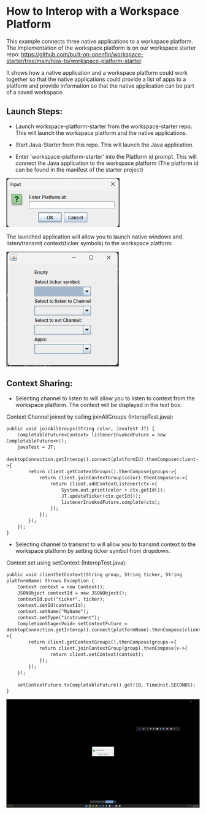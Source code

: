 # How to Interop with a Workspace Platform

This example connects three native applications to a workspace platform. The implementation of the workspace platform is on our workspace starter repo: <https://github.com/built-on-openfin/workspace-starter/tree/main/how-to/workspace-platform-starter>.

It shows how a native application and a workspace platform could work together so that the native applications could provide a list of apps to a platform and provide information so that the native application can be part of a saved workspace.

## Launch Steps:
- Launch workspace-platform-starter from the workspace-starter repo. This will launch the workspace platform and the native applications.

- Start Java-Starter from this repo. This will launch the Java application.

- Enter 'workspace-platform-starter' into the Platform id prompt. This will connect the Java application to the workspace platform (The platform id can be found in the manifest of the starter project)

![img.png](img.png)

The launched application will allow you to launch native windows and listen/transmit context(ticker symbols) to the workspace platform.

![img_1.png](img_1.png)

## Context Sharing:
- Selecting channel to listen to will allow you to listen to context from the workspace platform. The context will be displayed in the text box.

Context Channel joined by calling joinAllGroups (InteropTest.java):
    
    public void joinAllGroups(String color, JavaTest JT) {
    	CompletableFuture<Context> listenerInvokedFuture = new CompletableFuture<>();
    	javaTest = JT;
    	desktopConnection.getInterop().connect(platformId).thenCompose(client->{
    		return client.getContextGroups().thenCompose(groups->{
    			return client.joinContextGroup(color).thenCompose(v->{
    				return client.addContextListener(ctx->{
    					System.out.print(color + ctx.getId());
    					JT.updateTicker(ctx.getId());
    					listenerInvokedFuture.complete(ctx);
    				});
    			});
    		});
    	});
    }


- Selecting channel to transmit to will allow you to transmit context to the workspace platform by setting ticker symbol from dropdown.

Context set using setContext (InteropTest.java):

	public void clientSetContext(String group, String ticker, String platformName) throws Exception {
		Context context = new Context();
		JSONObject contextId = new JSONObject();
		contextId.put("ticker", ticker);
		context.setId(contextId);
		context.setName("MyName");
		context.setType("instrument");
		CompletionStage<Void> setContextFuture = desktopConnection.getInterop().connect(platformName).thenCompose(client->{
			return client.getContextGroups().thenCompose(groups->{
				return client.joinContextGroup(group).thenCompose(v->{
					return client.setContext(context);
				});
			});
		});
	
		setContextFuture.toCompletableFuture().get(10, TimeUnit.SECONDS);
	}
 ![](1.gif)

